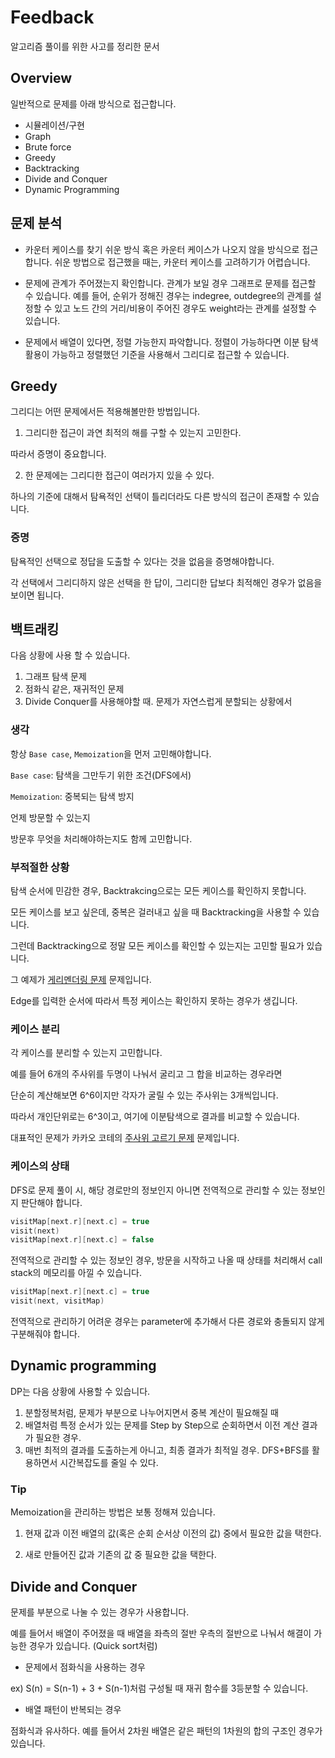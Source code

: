 # Feedback

알고리즘 풀이를 위한 사고를 정리한 문서 

## Overview

일반적으로 문제를 아래 방식으로 접근합니다. 

* 시뮬레이션/구현 
* Graph
* Brute force 
* Greedy 
* Backtracking
* Divide and Conquer 
* Dynamic Programming 

## 문제 분석 

* 카운터 케이스를 찾기 쉬운 방식 혹은 카운터 케이스가 나오지 않을 방식으로 접근합니다. 쉬운 방법으로 접근했을 때는, 카운터 케이스를 고려하기가 어렵습니다.

* 문제에 관계가 주어졌는지 확인합니다. 관계가 보일 경우 그래프로 문제를 접근할 수 있습니다. 예를 들어, 순위가 정해진 경우는 indegree, outdegree의 관계를 설정할 수 있고 노드 간의 거리/비용이 주어진 경우도 weight라는 관계를 설정할 수 있습니다.

* 문제에서 배열이 있다면, 정렬 가능한지 파악합니다. 정렬이 가능하다면 이분 탐색 활용이 가능하고 정렬했던 기준을 사용해서 그리디로 접근할 수 있습니다. 


## Greedy

그리디는 어떤 문제에서든 적용해볼만한 방법입니다. 

1. 그리디한 접근이 과연 최적의 해를 구할 수 있는지 고민한다. 

따라서 증명이 중요합니다. 

2. 한 문제에는 그리디한 접근이 여러가지 있을 수 있다.

하나의 기준에 대해서 탐욕적인 선택이 틀리더라도 다른 방식의 접근이 존재할 수 있습니다.

### 증명

탐욕적인 선택으로 정답을 도출할 수 있다는 것을 없음을 증명해야합니다.  

각 선택에서 그리디하지 않은 선택을 한 답이, 그리디한 답보다 최적해인 경우가 없음을 보이면 됩니다. 

## 백트래킹 

다음 상황에 사용 할 수 있습니다. 

1. 그래프 탐색 문제 
2. 점화식 같은, 재귀적인 문제
3. Divide Conquer를 사용해야할 때. 문제가 자연스럽게 분할되는 상황에서 

### 생각

항상 `Base case`, `Memoization`을 먼저 고민해야합니다.

`Base case`: 탐색을 그만두기 위한 조건(DFS에서)

`Memoization`: 중복되는 탐색 방지 

언제 방문할 수 있는지

방문후 무엇을 처리해야하는지도 함께 고민합니다. 

### 부적절한 상황 

탐색 순서에 민감한 경우, Backtrakcing으로는 모든 케이스를 확인하지 못합니다.

모든 케이스를 보고 싶은데, 중복은 걸러내고 싶을 때 Backtracking을 사용할 수 있습니다.  

그런데 Backtracking으로 정말 모든 케이스를 확인할 수 있는지는 고민할 필요가 있습니다.  

그 예제가 [게리멘더링 문제](https://www.acmicpc.net/problem/17471) 문제입니다.

Edge를 입력한 순서에 따라서 특정 케이스는 확인하지 못하는 경우가 생깁니다. 

### 케이스 분리

각 케이스를 분리할 수 있는지 고민합니다. 

예를 들어 6개의 주사위를 두명이 나눠서 굴리고 그 합을 비교하는 경우라면

단순히 계산해보면 6^6이지만 각자가 굴릴 수 있는 주사위는 3개씩입니다. 

따라서 개인단위로는 6^3이고, 여기에 이분탐색으로 결과를 비교할 수 있습니다. 

대표적인 문제가 카카오 코테의 [주사위 고르기 문제](https://school.programmers.co.kr/learn/courses/30/lessons/258709) 문제입니다. 
 

### 케이스의 상태

DFS로 문제 풀이 시, 해당 경로만의 정보인지 아니면 전역적으로 관리할 수 있는 정보인지 판단해야 합니다. 

```swift 
visitMap[next.r][next.c] = true
visit(next)
visitMap[next.r][next.c] = false 
```

전역적으로 관리할 수 있는 정보인 경우, 방문을 시작하고 나올 때 상태를 처리해서 call stack의 메모리를 아낄 수 있습니다. 

```swift 
visitMap[next.r][next.c] = true
visit(next, visitMap) 
```

전역적으로 관리하기 어려운 경우는 parameter에 추가해서 다른 경로와 충돌되지 않게 구분해줘야 합니다. 

## Dynamic programming 

DP는 다음 상황에 사용할 수 있습니다.

1. 분할정복처럼, 문제가 부분으로 나누어지면서 중복 계산이 필요해질 때 
2. 배열처럼 특정 순서가 있는 문제를 Step by Step으로 순회하면서 이전 계산 결과가 필요한 경우. 
3. 매번 최적의 결과를 도출하는게 아니고, 최종 결과가 최적일 경우. DFS+BFS를 활용하면서 시간복잡도를 줄일 수 있다.

### Tip 

Memoization을 관리하는 방법은 보통 정해져 있습니다.

1. 현재 값과 이전 배열의 값(혹은 순회 순서상 이전의 값) 중에서 필요한 값을 택한다.

2. 새로 만들어진 값과 기존의 값 중 필요한 값을 택한다.

## Divide and Conquer

문제를 부분으로 나눌 수 있는 경우가 사용합니다.  

예를 들어서 배열이 주어졌을 때 배열을 좌측의 절반 우측의 절반으로 나눠서 해결이 가능한 경우가 있습니다. (Quick sort처럼) 

- 문제에서 점화식을 사용하는 경우

ex) S(n) = S(n-1) + 3 + S(n-1)처럼 구성될 때 재귀 함수를 3등분할 수 있습니다.   

- 배열 패턴이 반복되는 경우

점화식과 유사하다. 예를 들어서 2차원 배열은 같은 패턴의 1차원의 합의 구조인 경우가 있습니다. 
